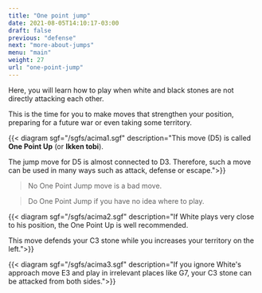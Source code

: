 ```yaml
---
title: "One point jump"
date: 2021-08-05T14:10:17-03:00
draft: false
previous: "defense"
next: "more-about-jumps"
menu: "main"
weight: 27
url: "one-point-jump"
---
```

Here, you will learn how to play when white and black stones are not directly attacking each other.

This is the time for you to make moves that strengthen your position, preparing for a future war or even taking some territory.

{{< diagram sgf="/sgfs/acima1.sgf" description="This move (D5) is called <strong>One Point Up</strong> (or <strong>Ikken tobi</strong>).</p ><p>The jump move for D5 is almost connected to D3. Therefore, such a move can be used in many ways such as attack, defense or escape.">}}

> No One Point Jump move is a bad move.

> Do One Point Jump if you have no idea where to play.

{{< diagram sgf="/sgfs/acima2.sgf" description="If White plays very close to his position, the One Point Up is well recommended.</p><p>This move defends your C3 stone while you increases your territory on the left.">}}

{{< diagram sgf="/sgfs/acima3.sgf" description="If you ignore White's approach move E3 and play in irrelevant places like G7, your C3 stone can be attacked from both sides.">}}

